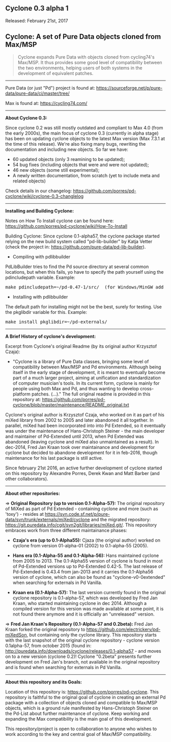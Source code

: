 
Cyclone 0.3 alpha 1 
-------

Released: February 21st, 2017

Cyclone: A set of Pure Data objects cloned from Max/MSP 
-------

> Cyclone expands Pure Data with objects cloned from cycling74's Max/MSP. It thus provides some good level of compatibility between the two environments, helping users of both systems in the development of equivalent patches. 

-------

Pure Data (or just "Pd") project is found at: https://sourceforge.net/p/pure-data/pure-data/ci/master/tree/

Max is found at: https://cycling74.com/

-------

<strong>About Cyclone 0.3:</strong>

Since cyclone 0.2 was still mostly outdated and compliant to Max 4.0 (from the early 2000s), the main focus of cyclone 0.3 (currently in alpha stage) has been on updating cyclone objects to the latest Max version (Max 7.3.1 at the time of this release). We're also fixing many bugs, rewriting the documentation and including new objects. So far we have:

- 60 updated objects (only 3 reamining to be updated);
- 54 bug fixes (including objects that were and were not updated);
- 46 new objects (some still experimental);
- A newly written documentation, from scratch (yet to include meta and related objects)

Check details in our changelog: https://github.com/porres/pd-cyclone/wiki/cyclone-0.3-changlelog 


-------

<strong>Installing and Building Cyclone:</strong>

Notes on How To Install cyclone can be found here: https://github.com/porres/pd-cyclone/wiki/How-To-Install

Building Cyclone: Since cyclone 0.1-alpha57, the cyclone package started relying on the new build system called "pd-lib-builder" by Katja Vetter (check the project in: <https://github.com/pure-data/pd-lib-builder>). 

* Compiling with pdlibbuilder

PdLibBuilder tries to find the Pd source directory at several common locations, but when this fails, yo have to specify the path yourself using the pdincludepath variable. Example:

<pre>make pdincludepath=~/pd-0.47-1/src/  (for Windows/MinGW add 'pdbinpath=~/pd-0.47-1/bin/)</pre>

* Installing with pdlibbuilder

The default path for installing might not be the best, surely for testing. Use the pkglibdir variable for this. Example:

<pre>make install pkglibdir=~/pd-externals/</pre>

-------

<strong>A Brief History of cyclone's development:</strong>

Excerpt from Cyclone's original Readme (by its original author Krzysztof Czaja):

* "Cyclone is a library of Pure Data classes, bringing some level of compatibility between Max/MSP and Pd environments. Although being itself in the early stage of development, it is meant to eventually become part of a much larger project, aiming at unification and standardization of computer musician's tools. In its current form, cyclone is mainly for people using both Max and Pd, and thus wanting to develop cross-platform patches. (...)." The full original readme is provided in this repository at: <https://github.com/porres/pd-cyclone/blob/master/maintenance/README_original.txt>

Cyclone's original author is Krzysztof Czaja, who worked on it as part of his miXed library from 2002 to 2005 and later abandoned it all together. In parallel, miXed had been incorporated into into Pd Extended, so it eventually was under the maintenance of Hans-Christoph Steiner - the main developer and maintainer of Pd-Extended until 2013, when Pd Extended was abandoned (leaving cyclone and miXed also unmaintained as a result). In dec-2014, Fred Jan Kraan took over maintainance and development for cyclone but decided to abandone development for it in feb-2016, though maintenance for his last package is still active.

Since february 21st 2016, an active further development of cyclone started on this repository by Alexandre Porres, Derek Kwan and Matt Barber (and other collaborators).

-------

<strong>About other repositories:</strong>

=> <strong>Original Repository (up to version 0.1-Alpha-57):</strong>
The original repository of MiXed as part of Pd Extended - containing cyclone and more (such as 'toxy') - resides at <https://svn.code.sf.net/p/pure-data/svn/trunk/externals/miXed/cyclone> and the migrated repository: <https://git.puredata.info/cgit/svn2git/libraries/miXed.git/>. This repository embraces work from three different maintainance phases: 

- <strong>Czaja's era (up to 0.1-Alpha55):</strong> Cjaza (the original author) worked on cyclone from version 01-alpha-01 (2002) to 0.1-alpha-55 (2005). 

- <strong>Hans era (0.1-Alpha-55 and 0.1-Alpha-56):</strong> Hans maintained cyclone from 2005 to 2013. The 0.1-Alpha55 version of cyclone is found in most of Pd-Extended versions up to Pd-Extended 0.42-5. The last release of Pd-Extended is 0.43.4 from jan-2013 and it carries the 0.1-Alpha56 version of cyclone, which can also be found as "cyclone-v0-0extended" when searching for externals in Pd Vanilla.

- <strong>Kraan era (0.1-Alpha-57):</strong> The last version currently found in the original cyclone repository is 0.1-alpha-57, which was developed by Fred Jan Kraan, who started maintaining cyclone in dec 2014. Although a compiled version for this version was made available at some point, it is not found there anymore and it is officially an "unreleased" version.

=> <strong>Fred Jan Kraan's Repository (0.1-Alpha-57 and 0.2beta):</strong> Fred Jan Kraan forked the original repository to <https://github.com/electrickery/pd-miXedSon>, but containing only the cyclone library. This repository starts with the last snapshot of the original cyclone repository - cyclone version 0.1alpha-57, from october 2015 (found in: <http://puredata.info/downloads/cyclone/releases/0.1-alpha57> - and moves on to a new version (cyclone 0.2)! Cyclone "0.2beta" presents further development on Fred Jan's branch, not available in the original repository and is found when searching for externals in Pd Vanilla.

-------

<strong>About this repository and its Goals:</strong>

Location of this repository is: https://github.com/porres/pd-cyclone. This repository is faithful to the original goal of cyclone in creating an external Pd package with a collection of objects cloned and compatible to Max/MSP objects, which is a ground rule manifested by Hans-Christoph Steiner on the Pd-List about further maintenance of cyclone. Keep working and expanding the Max compatibility is the main goal of this development.

This repository/project is open to collaboration to anyone who wishes to work according to the key and central goal of Max/MSP compatibility. 
